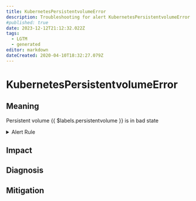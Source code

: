 ```yaml
---
title: KubernetesPersistentvolumeError
description: Troubleshooting for alert KubernetesPersistentvolumeError
#published: true
date: 2023-12-12T21:12:32.022Z
tags: 
  - LGTM
  - generated
editor: markdown
dateCreated: 2020-04-10T18:32:27.079Z
---
```


# KubernetesPersistentvolumeError

## Meaning
[//]: # "Short paragraph that explains what the alert means"
Persistent volume {{ $labels.persistentvolume }} is in bad state

<details>
  <summary>Alert Rule</summary>

{{% rule "kubernetes/kubestate-exporter.yml" "KubernetesPersistentvolumeError" %}}

{{% comment %}}

```yaml
alert: KubernetesPersistentvolumeError
expr: kube_persistentvolume_status_phase{phase=~"Failed|Pending", job="kube-state-metrics"} > 0
for: 0m
labels:
    severity: critical
annotations:
    summary: Kubernetes PersistentVolumeClaim pending ({{ $labels.namespace }}/{{ $labels.persistentvolumeclaim }})
    description: |-
        Persistent volume {{ $labels.persistentvolume }} is in bad state
          VALUE = {{ $value }}
          LABELS = {{ $labels }}
    runbook: https://github.com/srerun/prometheus-alerts/blob/main/content/runbooks/kubestate-exporter/KubernetesPersistentvolumeError.md

```

{{% /comment %}}

</details>


## Impact
[//]: # "What could / will happen if the alert is not addressed"



## Diagnosis
[//]: # "Steps to take to identify the cause of the problem"



## Mitigation
[//]: # "The steps necessary to resolve the alert"
